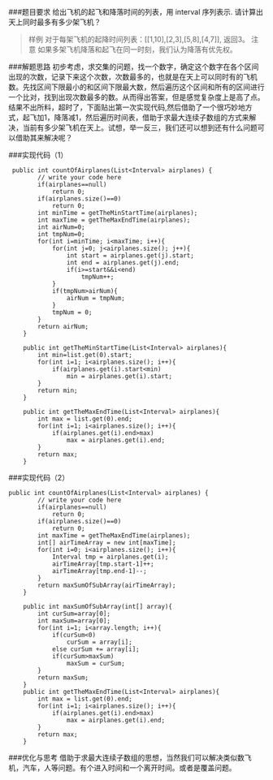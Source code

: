 ###题目要求
给出飞机的起飞和降落时间的列表，用 interval 序列表示. 请计算出天上同时最多有多少架飞机？

>样例
对于每架飞机的起降时间列表：[[1,10],[2,3],[5,8],[4,7]], 返回3。
注意
如果多架飞机降落和起飞在同一时刻，我们认为降落有优先权。

###解题思路
初步考虑，求交集的问题，找一个数字，确定这个数字在各个区间出现的次数，记录下来这个次数，次数最多的，也就是在天上可以同时有的飞机数。先找区间下限最小的和区间下限最大数，然后遍历这个区间和所有的区间进行一个比对，找到出现次数最多的数。从而得出答案，但是感觉复杂度上是高了点。结果不出所料，超时了，下面贴出第一次实现代码,然后借助了一个很巧妙地方式，起飞加1，降落减1，然后遍历时间表，借助于求最大连续子数组的方式来解决，当前有多少架飞机在天上。试想，举一反三，我们还可以想到还有什么问题可以借助其来解决呢？

###实现代码（1）
```
 public int countOfAirplanes(List<Interval> airplanes) { 
        // write your code here
        if(airplanes==null)
        	return 0;
        if(airplanes.size()==0)
        	return 0;
        int minTime = getTheMinStartTime(airplanes);
        int maxTime = getTheMaxEndTime(airplanes);
        int airNum=0;
        int tmpNum=0;
        for(int i=minTime; i<maxTime; i++){
        	for(int j=0; j<airplanes.size(); j++){
        		int start = airplanes.get(j).start;
        		int end = airplanes.get(j).end;
        		if(i>=start&&i<end)
        			tmpNum++;
        	}
        	if(tmpNum>airNum){
        		airNum = tmpNum;
        	}
        	tmpNum = 0;
        }
        return airNum;
    }

    public int getTheMinStartTime(List<Interval> airplanes){
    	int min=list.get(0).start;
    	for(int i=1; i<airplanes.size(); i++){
    		if(airplanes.get(i).start<min)
    			min = airplanes.get(i).start;
    	}
    	return min;
    }

    public int getTheMaxEndTime(List<Interval> airplanes){
    	int max = list.get(0).end;
    	for(int i=1; i<airplanes.size(); i++){
    		if(airplanes.get(i).end>max)
    			max = airplanes.get(i).end;
    	}
    	return max;
    }
```

###实现代码（2）
```
public int countOfAirplanes(List<Interval> airplanes) { 
        // write your code here
        if(airplanes==null)
        	return 0;
        if(airplanes.size()==0)
        	return 0;
        int maxTime = getTheMaxEndTime(airplanes);
        int[] airTimeArray = new int[maxTime];
        for(int i=0; i<airplanes.size(); i++){
        	Interval tmp = airplanes.get(i);
        	airTimeArray[tmp.start-1]++;
        	airTimeArray[tmp.end-1]--;
        }
        return maxSumOfSubArray(airTimeArray);
    }

    public int maxSumOfSubArray(int[] array){
    	int curSum=array[0];
    	int maxSum=array[0];
    	for(int i=1; i<array.length; i++){
    		if(curSum<0)
    			curSum = array[i];
    		else curSum += array[i];
    		if(curSum>maxSum)
    			maxSum = curSum;
    	}
    	return maxSum;
    }
    public int getTheMaxEndTime(List<Interval> airplanes){
    	int max = list.get(0).end;
    	for(int i=1; i<airplanes.size(); i++){
    		if(airplanes.get(i).end>max)
    			max = airplanes.get(i).end;
    	}
    	return max;
    }
```
###优化与思考
借助于求最大连续子数组的思想，当然我们可以解决类似数飞机，汽车，人等问题。有个进入时间和一个离开时间。或者是覆盖问题。